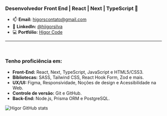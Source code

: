 ### Desenvolvedor Front End | React | Next | TypeScript 👋

- 📫 **Email:** [higorscontato@gmail.com](mailto:higorscontato@gmail.com)
- 💼 **LinkedIn:** [@hiigorsilva](https://linkedin.com/in/hiigorsilva) 
- 💻 **Portfólio:** [Higor Code](https://higorcode.com.br)

<hr>
</br>

### Tenho proficiência em:

- **Front-End:** React, Next, TypeScript, JavaScript e HTML5/CSS3.
- **Bibliotecas:** SASS, Tailwind CSS, React Hook Form, Zod e mais.
- **UX/UI:** Figma, Responsividade, Noções de design e Acessibilidade na Web.
- **Controle de versão:** Git e GitHub.
- **Back-End:** Node.js, Prisma ORM e PostgreSQL.


![Higor GitHub stats](https://github-readme-stats.vercel.app/api?username=hiigorsilva&show_icons=true&theme=radical)
